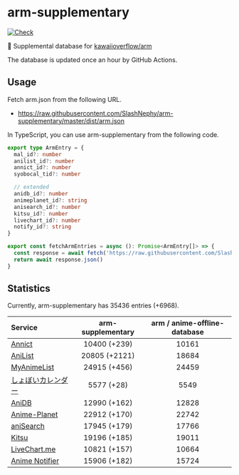 # arm-supplementary

[![Check](https://github.com/SlashNephy/arm-supplementary/actions/workflows/check-node.yml/badge.svg)](https://github.com/SlashNephy/arm-supplementary/actions/workflows/check-node.yml)

💊 Supplemental database for [kawaiioverflow/arm](https://github.com/kawaiioverflow/arm)

The database is updated once an hour by GitHub Actions.

## Usage

Fetch arm.json from the following URL.

- https://raw.githubusercontent.com/SlashNephy/arm-supplementary/master/dist/arm.json

In TypeScript, you can use arm-supplementary from the following code.

```TypeScript
export type ArmEntry = {
  mal_id?: number
  anilist_id?: number
  annict_id?: number
  syobocal_tid?: number

  // extended
  anidb_id?: number
  animeplanet_id?: string
  anisearch_id?: number
  kitsu_id?: number
  livechart_id?: number
  notify_id?: string
}

export const fetchArmEntries = async (): Promise<ArmEntry[]> => {
  const response = await fetch('https://raw.githubusercontent.com/SlashNephy/arm-supplementary/master/dist/arm.json')
  return await response.json()
}
```

## Statistics

Currently, arm-supplementary has 35436 entries (+6968).

| Service                                     | arm-supplementary | arm / anime-offline-database |
| :------------------------------------------ | :---------------: | :--------------------------: |
| [Annict](https://annict.com)                |   10400 (+239)    |            10161             |
| [AniList](https://anilist.co)               |   20805 (+2121)   |            18684             |
| [MyAnimeList](https://myanimelist.net)      |   24915 (+456)    |            24459             |
| [しょぼいカレンダー](https://cal.syoboi.jp) |    5577 (+28)     |             5549             |
| [AniDB](https://anidb.net)                  |   12990 (+162)    |            12828             |
| [Anime-Planet](https://anime-planet.com)    |   22912 (+170)    |            22742             |
| [aniSearch](https://anisearch.com)          |   17945 (+179)    |            17766             |
| [Kitsu](https://kitsu.io)                   |   19196 (+185)    |            19011             |
| [LiveChart.me](https://livechart.me)        |   10821 (+157)    |            10664             |
| [Anime Notifier](https://notify.moe)        |   15906 (+182)    |            15724             |
